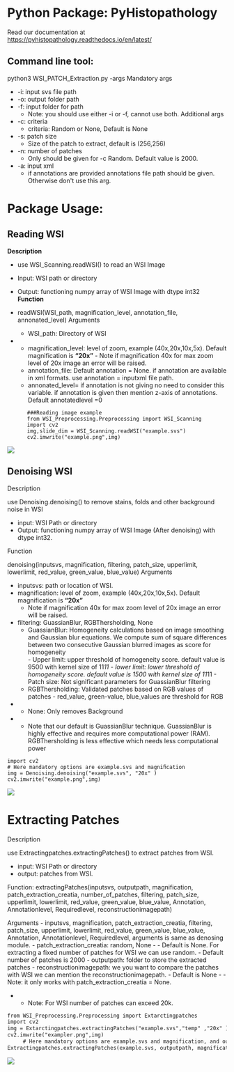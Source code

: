 # Python Package: PyHistopathology

Read our documentation at https://pyhistopathology.readthedocs.io/en/latest/

## Command line tool:
python3 WSI_PATCH_Extraction.py -args
Mandatory args 
- -i: input svs file path
- -o: output folder path
- -f: input folder for path
    - Note: you should use either -i or -f, cannot use both.
Additional args
- -c: criteria
    - criteria: Random or None, Default is None
- -s: patch size
    - Size of the patch to extract, default is (256,256)
- -n: number of patches
    - Only should be given for -c Random. Default value is 2000.
- -a: input xml
    - if annotations are provided annotations file path should be given. Otherwise don't use this arg.
    
# Package Usage:
## Reading WSI
**Description**
- use WSI_Scanning.readWSI() to read an WSI Image
- Input: WSI path or directory
- Output: functioning numpy array of WSI Image with dtype int32
 **Function**
- readWSI(WSI_path, magnification_level, annotation_file, annonated_level)
     Arguments
    
     - WSI_path: Directory of WSI
-    - magnification_level: level of zoom, example (40x,20x,10x,5x). Default magnification is **“20x”** 
             - Note if magnification 40x for max zoom level of 20x image an error will be raised.
     - annotation_file: Default annotation = None. if annotation are available in xml formats. use annotation = inputxml file path.
     - annonated_level= if annotation is not giving no need to consider this variable. if annotation is given then mention z-axis of annotations. Default annotatedlevel =0
     ```
        ###Reading image example
        from WSI_Preprocessing.Preprocessing import WSI_Scanning 
        import cv2 
        img,slide_dim = WSI_Scanning.readWSI("example.svs") 
        cv2.imwrite("example.png",img)
     ```
        
![](https://paper-attachments.dropbox.com/s_FDB48527FA5ECB7BD9C0FF3FE49E25C14783C24594EC3FBA01AC4BD504920652_1574801775409_example.PNG)

         
     
## Denoising WSI

Description

use Denoising.denoising() to remove stains, folds and other background noise in WSI
-  input: WSI Path or directory 
- Output: functioning numpy array of WSI Image (After denoising) with dtype int32.

Function

denoising(inputsvs, magnification, filtering, patch_size, upperlimit, lowerlimit, red_value, green_value, blue_value)
 Arguments
 - inputsvs: path or location of WSI.
 - magnification: level of zoom, example (40x,20x,10x,5x). Default magnification is **“20x”** 
   - Note if magnification 40x for max zoom level of 20x image an error will be raised.
 - filtering: GuassianBlur, RGBThersholding, None
   - GuassianBlur: Homogeneity calculations based on image smoothing and Gaussian blur equations. 
          We compute sum of  square differences between two consecutive  Gaussian blurred images as score for homogeneity  
         - Upper limit: upper threshold of homogeneity score. default value is 9500 with kernel size of 11*11
         - lower limit: lower threshold of homogeneity score. default value is 1500 with kernel size of 11*11
         - Patch size: Not significant parameters for GuassianBlur filtering
   - RGBThersholding: 
         Validated patches based on RGB values of patches
         - red_value, green-value, blue_values are threshold for RGB
 -  - None:
          Only removes Background
 - - Note that our default is GuassianBlur technique. GuassianBlur is highly effective and requires more computational power (RAM). RGBThersholding is less effective which needs less computational power 

~~~from WSI_Preprocessing.Preprocessing import Denoising 
import cv2 
# Here mandatory options are example.svs and magniﬁcation 
img = Denoising.denoising("example.svs", "20x" ) 
cv2.imwrite("example.png",img)
~~~
![](https://paper-attachments.dropbox.com/s_FDB48527FA5ECB7BD9C0FF3FE49E25C14783C24594EC3FBA01AC4BD504920652_1575319269525_example2.PNG)

# Extracting Patches

Description

use Extractingpatches.extractingPatches() to extract patches from WSI.
- input: WSI Path or directory 
- output: patches from WSI.

Function:
extractingPatches(inputsvs, outputpath, magnification, patch_extraction_creatia, number_of_patches, filtering, patch_size, upperlimit, lowerlimit, red_value, green_value, blue_value, Annotation, Annotationlevel, Requiredlevel, reconstructionimagepath)

 Arguments
    - inputsvs, magnification, patch_extraction_creatia, filtering, patch_size, upperlimit, lowerlimit, red_value, green_value, blue_value, Annotation, Annotationlevel, Requiredlevel, arguments is same as denosing module.
    - patch_extraction_creatia: random, None
    -      - Default is None.
     For extracting a fixed number of patches for WSI we can use random.
    - Default number of patches is 2000
    - outputpath: folder to store the extracted patches
    - reconstructionimagepath: we you want to compare the patches with WSI we can mention the reconstructionimagepath.
     - Default is None
    - - Note: it only works with patch_extraction_creatia = None.
   - - Note: For WSI number of patches can exceed 20k.
```##patch extarction and reconstruction example
from WSI_Preprocessing.Preprocessing import Extarctingpatches
import cv2 
img = Extarctingpatches.extractingPatches("example.svs","temp" ,"20x" ) 
cv2.imwrite("exampler.png",img)
     # Here mandatory options are example.svs and magnification, and outputpath 
Extractingpatches.extractingPatches(example.svs, outputpath, magnification)
```
![](https://paper-attachments.dropbox.com/s_FDB48527FA5ECB7BD9C0FF3FE49E25C14783C24594EC3FBA01AC4BD504920652_1575341759963_Example+Image.PNG)

    
        
                
    



                
        


